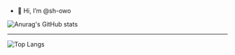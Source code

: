 - 👋 Hi, I’m @sh-owo

![Anurag's GitHub stats](https://github-readme-stats.vercel.app/api?username=sh-owo&show_icons=true&theme=dracula)

---
![Top Langs](https://github-readme-stats.vercel.app/api/top-langs/?username=sh-owo&layout=compact&theme=dracula)
